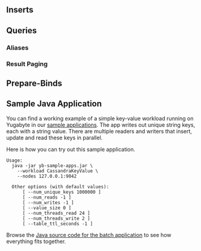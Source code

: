 
## Inserts

## Queries

### Aliases

### Result Paging

## Prepare-Binds

## Sample Java Application

You can find a working example of a simple key-value workload running on Yugabyte in our [sample applications](../../../quick-start/run-sample-apps/). The app writes out unique string keys, each with a string value. There are multiple readers and writers that insert, update and read these keys in parallel.

Here is how you can try out this sample application.

```
Usage:
  java -jar yb-sample-apps.jar \
    --workload CassandraKeyValue \
    --nodes 127.0.0.1:9042

  Other options (with default values):
      [ --num_unique_keys 1000000 ]
      [ --num_reads -1 ]
      [ --num_writes -1 ]
      [ --value_size 0 ]
      [ --num_threads_read 24 ]
      [ --num_threads_write 2 ]
      [ --table_ttl_seconds -1 ]
```


Browse the [Java source code for the batch application](https://github.com/yugabyte/yugabyte-db/blob/master/java/yb-loadtester/src/main/java/com/yugabyte/sample/apps/CassandraKeyValue.java) to see how everything fits together.
